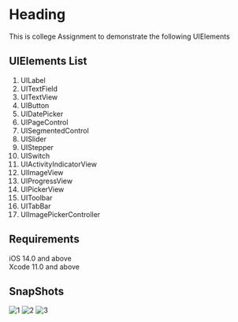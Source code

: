 # Heading
This is college Assignment to demonstrate the following UIElements

## UIElements List
<ol>
    <li>UILabel</li>
<li>UITextField</li>
<li>UITextView</li>
<li>UIButton</li>
<li>UIDatePicker</li>
<li>UIPageControl</li>
<li>UISegmentedControl</li>
<li>UISlider</li>
<li>UIStepper</li>
<li>UISwitch</li>
<li>UIActivityIndicatorView</li>
<li>UIImageView</li>
<li>UIProgressView</li>
<li>UIPickerView</li>
<li>UIToolbar</li>
<li>UITabBar</li>
<li>UIImagePickerController</li>
</ol>

## Requirements
iOS 14.0 and above<br>
Xcode 11.0 and above

## SnapShots

![1](https://user-images.githubusercontent.com/65596375/123109163-a11a5480-d458-11eb-8ee4-109a8f3fb1dc.png)
    ![2](https://user-images.githubusercontent.com/65596375/123108853-66b0b780-d458-11eb-9e49-37d61ea98f3e.png)
  ![3](https://user-images.githubusercontent.com/65596375/123108859-687a7b00-d458-11eb-8819-6ab2f3b6877e.png)
